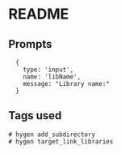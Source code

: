 # README

## Prompts

```text
  {
    type: 'input',
    name: 'libName',
    message: "Library name:"
  }
```

## Tags used

```text
# hygen add_subdirectory
# hygen target_link_libraries
```
